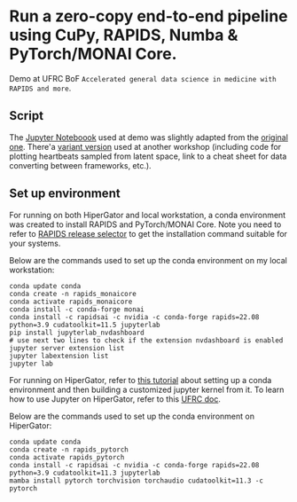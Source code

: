 #  Run a zero-copy end-to-end pipeline using CuPy, RAPIDS, Numba & PyTorch/MONAI Core.
Demo at UFRC BoF `Accelerated general data science in medicine with RAPIDS and more`.

## Script
The [Jupyter Noteboook](./interop_blog_adapted.ipynb) used at demo was slightly adapted from the [original one](https://gist.github.com/gravitino/0fd27d841c37cc25fe2032eafdc8feb2). There'a [variant version](https://github.com/nvahmadi/NVIDIA_IKIM_Workshop/blob/main/exercise4_zerocopy/interoperability_zerocopy.ipynb) used at another workshop (including code for plotting heartbeats sampled from latent space, link to a cheat sheet for data converting between frameworks, etc.). 

## Set up environment
For running on both HiperGator and local workstation, a conda environment was created to install RAPIDS and PyTorch/MONAI Core. Note you need to refer to [RAPIDS release selector](https://rapids.ai/start.html#get-rapids) to get the installation command suitable for your systems. 

Below are the commands used to set up the conda environment on my local workstation:
```
conda update conda
conda create -n rapids_monaicore
conda activate rapids_monaicore
conda install -c conda-forge monai
conda install -c rapidsai -c nvidia -c conda-forge rapids=22.08 python=3.9 cudatoolkit=11.5 jupyterlab
pip install jupyterlab_nvdashboard
# use next two lines to check if the extension nvdashboard is enabled
jupyter server extension list
jupyter labextension list
jupyter lab
```

For running on HiperGator, refer to [this tutorial](https://help.rc.ufl.edu/doc/Managing_Python_environments_and_Jupyter_kernels) about setting up a conda environment and then building a customized jupyter kernel from it.  To learn how to use Jupyter on HiperGator, refer to this [UFRC doc](https://help.rc.ufl.edu/doc/Jupyter_Notebooks).

Below are the commands used to set up the conda environment on HiperGator:
```
conda update conda
conda create -n rapids_pytorch
conda activate rapids_pytorch
conda install -c rapidsai -c nvidia -c conda-forge rapids=22.08 python=3.9 cudatoolkit=11.3 jupyterlab
mamba install pytorch torchvision torchaudio cudatoolkit=11.3 -c pytorch
```

